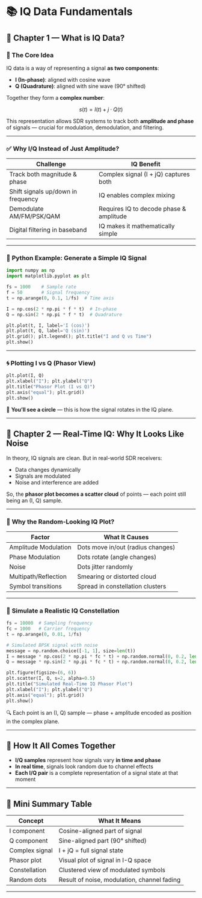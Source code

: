 # 📚 **IQ Data Fundamentals**

## 📘 **Chapter 1 — What is IQ Data?**

### 🧠 The Core Idea

IQ data is a way of representing a signal **as two components**:

* **I (In-phase)**: aligned with cosine wave
* **Q (Quadrature)**: aligned with sine wave (90° shifted)

Together they form a **complex number**:

$$
s(t) = I(t) + j \cdot Q(t)
$$

This representation allows SDR systems to track both **amplitude and phase** of signals — crucial for modulation, demodulation, and filtering.

---

### ✅ **Why I/Q Instead of Just Amplitude?**

| Challenge                          | IQ Benefit                              |
| ---------------------------------- | --------------------------------------- |
| Track both magnitude & phase       | Complex signal (I + jQ) captures both   |
| Shift signals up/down in frequency | IQ enables complex mixing               |
| Demodulate AM/FM/PSK/QAM           | Requires IQ to decode phase & amplitude |
| Digital filtering in baseband      | IQ makes it mathematically simple       |

---

### 🧪 **Python Example: Generate a Simple IQ Signal**

```python
import numpy as np
import matplotlib.pyplot as plt

fs = 1000    # Sample rate
f = 50       # Signal frequency
t = np.arange(0, 0.1, 1/fs)  # Time axis

I = np.cos(2 * np.pi * f * t)  # In-phase
Q = np.sin(2 * np.pi * f * t)  # Quadrature

plt.plot(t, I, label='I (cos)')
plt.plot(t, Q, label='Q (sin)')
plt.grid(); plt.legend(); plt.title("I and Q vs Time")
plt.show()
```

---

### 🌀 **Plotting I vs Q (Phasor View)**

```python
plt.plot(I, Q)
plt.xlabel("I"); plt.ylabel("Q")
plt.title("Phasor Plot (I vs Q)")
plt.axis("equal"); plt.grid()
plt.show()
```

📍 **You’ll see a circle** — this is how the signal rotates in the IQ plane.

---

## 📘 **Chapter 2 — Real-Time IQ: Why It Looks Like Noise**

In theory, IQ signals are clean. But in real-world SDR receivers:

* Data changes dynamically
* Signals are modulated
* Noise and interference are added

So, the **phasor plot becomes a scatter cloud** of points — each point still being an (I, Q) sample.

---

### 📡 **Why the Random-Looking IQ Plot?**

| Factor               | What It Causes                    |
| -------------------- | --------------------------------- |
| Amplitude Modulation | Dots move in/out (radius changes) |
| Phase Modulation     | Dots rotate (angle changes)       |
| Noise                | Dots jitter randomly              |
| Multipath/Reflection | Smearing or distorted cloud       |
| Symbol transitions   | Spread in constellation clusters  |

---

### 🧪 **Simulate a Realistic IQ Constellation**

```python
fs = 10000  # Sampling frequency
fc = 1000   # Carrier frequency
t = np.arange(0, 0.01, 1/fs)

# Simulated BPSK signal with noise
message = np.random.choice([-1, 1], size=len(t))
I = message * np.cos(2 * np.pi * fc * t) + np.random.normal(0, 0.2, len(t))
Q = message * np.sin(2 * np.pi * fc * t) + np.random.normal(0, 0.2, len(t))

plt.figure(figsize=(6, 6))
plt.scatter(I, Q, s=2, alpha=0.5)
plt.title("Simulated Real-Time IQ Phasor Plot")
plt.xlabel("I"); plt.ylabel("Q")
plt.axis("equal"); plt.grid()
plt.show()
```

🔍 Each point is an (I, Q) sample — phase + amplitude encoded as position in the complex plane.

---

## 🔁 **How It All Comes Together**

* **I/Q samples** represent how signals vary **in time and phase**
* **In real time**, signals look random due to channel effects
* **Each I/Q pair** is a complete representation of a signal state at that moment

---

## 🧠 **Mini Summary Table**

| Concept        | What It Means                               |
| -------------- | ------------------------------------------- |
| I component    | Cosine-aligned part of signal               |
| Q component    | Sine-aligned part (90° shifted)             |
| Complex signal | I + jQ = full signal state                  |
| Phasor plot    | Visual plot of signal in I-Q space          |
| Constellation  | Clustered view of modulated symbols         |
| Random dots    | Result of noise, modulation, channel fading |

---



